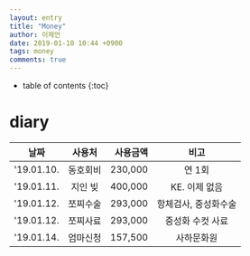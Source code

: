 ```yaml
---
layout: entry
title: "Money"
author: 이제언
date: 2019-01-10 10:44 +0900
tags: money 
comments: true
--- 
```

* table of contents
{:toc}

# diary

|   날짜   |  사용처  | 사용금액 |         비고         |
|:--------:|:--------:|---------:|:--------------------:|
|'19.01.10.| 동호회비 |  230,000 | 연 1회               |
|'19.01.11.|  지인 빚 |  400,000 | KE. 이제 없음        |
|'19.01.12.| 쪼찌수술 |  293,000 | 항체검사, 중성화수술 |
|'19.01.12.| 쪼찌사료 |  293,000 | 중성화 수컷 사료     |
|'19.01.14.| 엄마신청 |  157,500 | 사하문화원           |


# 
